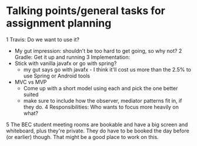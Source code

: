 # Talking points/general tasks for assignment planning

1 Travis: Do we want to use it?
* My gut impression: shouldn't be too hard to get going, so why not?
2 Gradle: Get it up and running
3 Implementation:
* Stick with vanilla javafx or go with spring?
  * my gut says go with javafx - I think it'll cost us more than the 2.5% to use Spring or Android tools
* MVC vs MVP
  * Come up with a short model using each and pick the one better suited
  * make sure to include how the observer, mediator patterns fit in, if they do.
4 Responsibilities: Who wants to focus more heavily on what?

5 The BEC student meeting rooms are bookable and have a big screen and whiteboard, plus they're private. They do have to be booked the day before (or earlier) though. That might be a good place to work on this.
